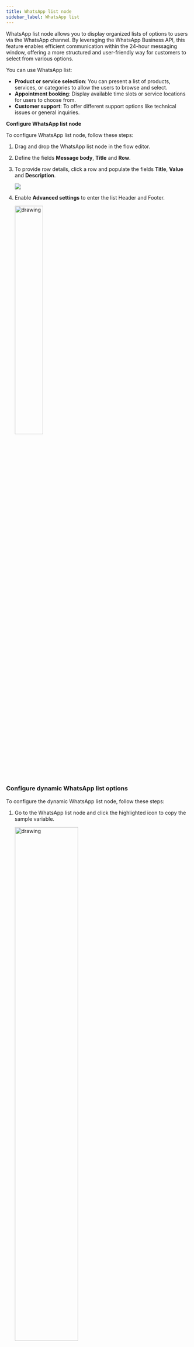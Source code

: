 ```yaml
---
title: WhatsApp list node
sidebar_label: WhatsApp list
---
```


WhatsApp list node allows you to display organized lists of options to users via the WhatsApp channel. By leveraging the WhatsApp Business API, this feature enables efficient communication within the 24-hour messaging window, offering a more structured and user-friendly way for customers to select from various options.

You can use WhatsApp list:

* **Product or service selection**: You can present a list of products, services, or categories to allow the users to browse and select.
* **Appointment booking**: Display available time slots or service locations for users to choose from.
* **Customer support**: To offer different support options like technical issues or general inquiries.

**Configure WhatsApp list node**

To configure WhatsApp list node, follow these steps:

1. Drag and drop the WhatsApp list node in the flow editor.

2. Define the fields **Message body**, **Title** and **Row**.

3. To provide row details, click a row and populate the fields **Title**, **Value** and **Description**.
   
    ![](https://i.imgur.com/vmDdimd.png)
    
4. Enable **Advanced settings** to enter the list Header and Footer.

    <img  src="https://i.imgur.com/iaxGxXi.png"  alt="drawing"  width="40%"/>
     
### Configure dynamic WhatsApp list options

To configure the dynamic WhatsApp list node, follow these steps:

1. Go to the WhatsApp list node and click the highlighted icon to copy the sample variable.

      <img src="https://i.imgur.com/GJ44k7Z.png"  alt="drawing" width="60%"/>
      
2. Go to the **Functions** section and paste the sample variable into the **Resolve** section.
     
   ![](https://i.imgur.com/iShsC1J.png)
     
3. In the flow builder section, add a **Function** node and select the function name you created in the previous step.
      ![](https://i.imgur.com/jIiqY7V.png)

4. Create a variable of type object and select it to store the function’s response.

    ![](https://i.imgur.com/CxVMV9I.png)
    
5. Add a WhatsApp list node and select the variable created in the previous step

    ![](https://i.imgur.com/0YO4NV6.png) 
    
6. [Test](https://docs.yellow.ai/docs/platform_concepts/channelConfiguration/test-wa-bot) the flow to view the dynamic WhatsApp list.

   <img  src="https://i.imgur.com/t78xhFv.png"  alt="drawing"  width="40%"/>